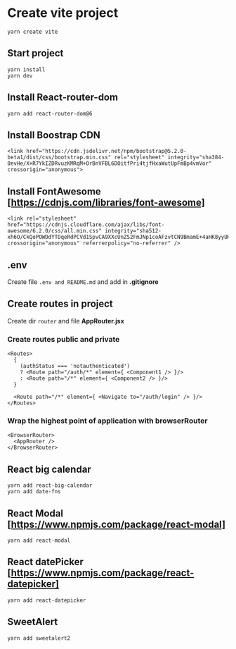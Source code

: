# Create vite project
```
yarn create vite
```

## Start project
```
yarn install
yarn dev
```

## Install React-router-dom
```
yarn add react-router-dom@6
```

## Install Boostrap CDN
```
<link href="https://cdn.jsdelivr.net/npm/bootstrap@5.2.0-beta1/dist/css/bootstrap.min.css" rel="stylesheet" integrity="sha384-0evHe/X+R7YkIZDRvuzKMRqM+OrBnVFBL6DOitfPri4tjfHxaWutUpFmBp4vmVor" crossorigin="anonymous">
```

## Install FontAwesome [https://cdnjs.com/libraries/font-awesome]
```
<link rel="stylesheet" href="https://cdnjs.cloudflare.com/ajax/libs/font-awesome/6.2.0/css/all.min.css" integrity="sha512-xh6O/CkQoPOWDdYTDqeRdPCVd1SpvCA9XXcUnZS2FmJNp1coAFzvtCN9BmamE+4aHK8yyUHUSCcJHgXloTyT2A==" crossorigin="anonymous" referrerpolicy="no-referrer" />
```

## __.env__
Create file ```.env and README.md``` and add in __.gitignore__

## Create routes in project
Create dir ```router``` and file __AppRouter.jsx__

### Create routes public and private
```
<Routes>
  {
    (authStatus === 'notauthenticated')
    ? <Route path="/auth/*" element={ <Component1 /> }/>
    : <Route path="/*" element={ <Component2 /> }/>
  }
  
  <Route path="/*" element={ <Navigate to="/auth/login" /> }/>
</Routes>
```

### Wrap the highest point of application with browserRouter
```
<BrowserRouter>
  <AppRouter />
</BrowserRouter>
```

## React big calendar
```
yarn add react-big-calendar
yarn add date-fns
```

## React Modal [https://www.npmjs.com/package/react-modal]
```yarn add react-modal```

## React datePicker [https://www.npmjs.com/package/react-datepicker]
```yarn add react-datepicker```

## SweetAlert
```yarn add sweetalert2```

